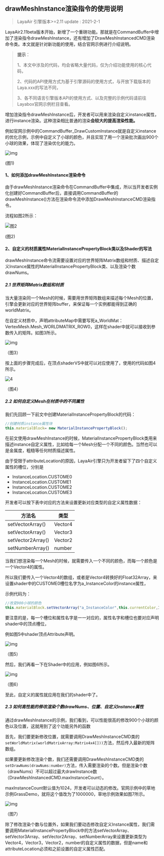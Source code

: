 ## drawMeshInstance渲染指令的使用说明

> LayaAir 引擎版本>=2.11   update : 2021-2-1



LayaAir2.11beta版本开始，新增了一个重磅功能。那就是在CommandBuffer中增加了渲染指令drawMeshInstance，还有增加了DrawMeshInstancedCMD渲染命令类。本文就是针对新功能的使用，结合官网示例进行介绍说明。

> **提示**：
>
> 1、本文中涉及的代码，均会省略大量代码，仅为介绍功能使用的核心代码，
>
> 2、代码的API使用方式为基于引擎源码的使用方式，与开放下载版本的Laya.xxx的写法不同，
>
> 3、各不同语言引擎版本API的使用方式、以及完整的示例代码请前往Layabox官网示例栏目查看。



增加渲染指令drawMeshInstance后，开发者可以用来渲染自定义instance属性，进行instance渲染。这种渲染相比普通的渲染**会较大的提高渲染性能。**

例如官网示例中的CommandBuffer_DrawCustomInstance就是自定义instance的优化示例，示例中自定义了小球的颜色，并且实现了用一个渲染批次画出900个小球的效果，体现了渲染优化的能力。

![img](img/1.png) 

(图1)

#### 1、如何添加drawMeshInstance渲染命令

由于drawMeshInstance渲染命令在CommandBuffer中集成，所以当开发者实例化创建好CommandBuffer后，直接调用CommandBuffer的drawMeshInstance()方法在渲染命令流中添加DrawMeshInstanceCMD渲染指令。

流程如图2所示：

![图2](img/2.png) 

(图2)

#### 2、自定义的材质属性MaterialInstancePropertyBlock类以及Shader的写法

drawMeshInstance命令流需要设置对应的世界矩阵Matrix数组和材质、描述自定义Instance属性的MaterialInstancePropertyBlock类、以及渲染个数drawNums。

##### 2.1 世界矩阵Matrix数组和材质

当大量渲染同一个Mesh的时候，需要用世界矩阵数组来描述每个Mesh的位置，引擎会更新对应的世界矩阵buffer，来保证每一个实例都能得到正确的worldMatrix。

在自定义材质中，声明attributeMap中需要写死a_WorldMat：VertexMesh.Mesh_WORLDMATRIX_ROW0，这样在shader中就可以接收到参数传入的矩阵。如图3所示。

![img](img/3.png) 

（图3）

按上面的步骤完成后，在顶点shaderVS中就可以对应使用了，使用的代码如图4所示。

![4](img/4.png) 

（图4）

##### 2.2 如何自定义Mesh在材质中的不同属性

我们先回顾一下前文中创建MaterialInstancePropertyBlock的代码：

```typescript
//创建材质instance属性块
this.materialBlock= new MaterialInstancePropertyBlock();
```

在前文使用drawMeshInstance的时候，MaterialInstancePropertyBlock类用来描述instance自定义属性，比如给每一个Mesh分配一个不同的颜色。当然也可以是金属度，粗糙等任何材质描述属性。

由于受限于attributeLocation的原因，LayaAir引擎只为开发者留下了四个自定义属性的槽位，分别是

- InstanceLocation.CUSTOME0
- InstanceLocation.CUSTOME1
- InstanceLocation.CUSTOME2
- InstanceLocation.CUSTOME3

开发者可以按下表中对应的方法来设置更新对应类型的自定义属性数据：

| 方法名            | 类型    |
| ----------------- | ------- |
| setVectorArray()  | Vector4 |
| setVectorArray()  | Vector3 |
| setVector2Array() | Vector2 |
| setNumberArray()  | number  |

当我们想渲染每一个Mesh的时候，就需要传入一个不同的颜色，而每一个颜色是一个Vector4的属性。

所以我们要传入一个Vector4的数组，或者是Vector4转换好的Float32Array，来设置shader中的CUSTOME0槽位名字为a_InstanceColor的instance属性，

示例代码为：

```typescript
//改变900小球的颜色
this.materialBlock.setVectorArray("a_InstanceColor",this.currentColor,InstanceLocation.CUSTOME0);
```

要注意的是，每一个槽位和属性名字是一一对应的，属性名字和槽位也要对应声明shader中的顶点槽位，

例如图5中shader顶点Attribute声明。

![img](img/5.png)  

（图5）

然后，我们再看一下在Shader中的应用，例如图6所示。

![img](img/6.png) 

（图6）

至此，自定义的属性就应用在我们的shader中了。

##### 2.3 如何高性能的修改渲染个数drawNums、位置、自定义Instance属性

通过drawMeshInstance的示例，我们看到，可以性能很高的修改900个小球的颜色以及位置，这就用到了这个功能另外的函数

首先，我们要更新修改位置，就需要调用DrawMeshInstanceCMD类的`setWorldMatrix(worldMatrixArray:Matrix4x4[]))`方法，然后传入最新的矩阵数组。

如果要更新修改渲染个数，我们还需要调用DrawMeshInstanceCMD类的`setDrawNums(drawNums:number)`方法，传入需要渲染的个数。但是渲染个数（drawNums）不可以超过最大drawInstance数（DrawMeshInstancedCMD.maxInstanceCount）。

maxInstanceCount默认值为1024，开发者可以动态的修改。官网示例中的草地示例GrassDemo，就将这个值改为了1000000，草地示例效果如图7所示。

![img](img/7.png)  

（图7）

除了修改渲染个数与位置外，如果我们要动态修改自定义Instance属性，我们需要调用MaterialInstancePropertyBlock中的方法setVectorArray、setVector3Array、setVector2Array、setNumberArray来设置更新类型为Vector4，Vector3，Vector2，number的自定义属性的数据，但是name和attributeLocation必须和之前设置的自定义属性匹配。